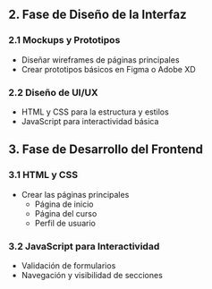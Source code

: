 ## 2. Fase de Diseño de la Interfaz

### 2.1 Mockups y Prototipos
- Diseñar wireframes de páginas principales
- Crear prototipos básicos en Figma o Adobe XD

### 2.2 Diseño de UI/UX
- HTML y CSS para la estructura y estilos
- JavaScript para interactividad básica

## 3. Fase de Desarrollo del Frontend

### 3.1 HTML y CSS
- Crear las páginas principales
  - Página de inicio
  - Página del curso
  - Perfil de usuario

### 3.2 JavaScript para Interactividad
- Validación de formularios
- Navegación y visibilidad de secciones